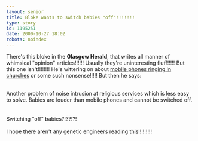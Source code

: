 ```yaml
---
layout: senior
title: Bloke wants to switch babies "off"!!!!!!!
type: story
id: 1195251
date: 2000-10-27 18:02
robots: noindex
---
```

There's this bloke in the <b>Glasgow Herald</b>, that writes all manner of whimsical "opinion" articles!!!!!! Usually they're uninteresting fluff!!!!! But this one isn't!!!!!!!! He's wittering on about <a href="http://www.theherald.co.uk/opinion/lamont/archive/27-10-19100-21-20-22.html">mobile phones ringing in churches</a> or some such nonsense!!!!! But then he says:<br/> <br/><div class="quote">Another problem of noise intrusion at religious services which is less easy to solve. Babies are louder than mobile phones and cannot be switched off.</div> <br/> <br/>Switching "off" babies?!??!?! <br/> <br/>I hope there aren't any genetic engineers reading this!!!!!!!!!
